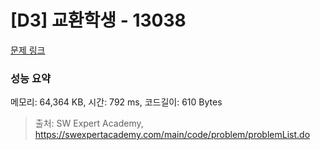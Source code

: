 # [D3] 교환학생 - 13038 

[문제 링크](https://swexpertacademy.com/main/code/problem/problemDetail.do?contestProbId=AXxNn6GaPW4DFASZ) 

### 성능 요약

메모리: 64,364 KB, 시간: 792 ms, 코드길이: 610 Bytes



> 출처: SW Expert Academy, https://swexpertacademy.com/main/code/problem/problemList.do